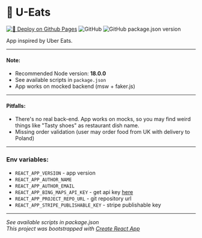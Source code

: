 # 🍕 U-Eats

[![🚀 Deploy on Github Pages](https://github.com/deivuss331/u-eats/actions/workflows/deploy-gh-pages.yml/badge.svg?branch=main)](https://github.com/deivuss331/u-eats/actions/workflows/deploy-gh-pages.yml)
![GitHub](https://img.shields.io/github/license/deivuss331/u-eats)
![GitHub package.json version](https://img.shields.io/github/package-json/v/deivuss331/u-eats)

App inspired by Uber Eats.

---

#### Note:
* Recommended Node version: **18.0.0**
* See available scripts in `package.json`
* App works on mocked backend (msw + faker.js)

---

#### Pitfalls:

* There's no real back-end. App works on mocks, so you may find weird things like "Tasty shoes" as restaurant dish name.
* Missing order validation (user may order food from UK with delivery to Poland)

---

### Env variables:
* `REACT_APP_VERSION` - app version
* `REACT_APP_AUTHOR_NAME`
* `REACT_APP_AUTHOR_EMAIL`
* `REACT_APP_BING_MAPS_API_KEY` - get api key [here](https://www.bingmapsportal.com/)
* `REACT_APP_PROJECT_REPO_URL` - git repository url
* `REACT_APP_STRIPE_PUBLISHABLE_KEY` - stripe publishable key

---

_See available scripts in package.json_<br/>
_This project was bootstrapped with [Create React App](https://github.com/facebook/create-react-app)_

